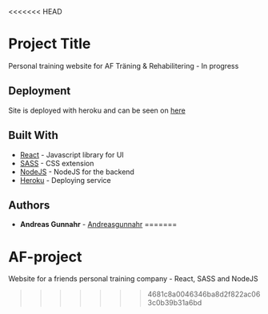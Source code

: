 <<<<<<< HEAD
# Project Title

Personal training website for AF Träning & Rehabilitering - In progress

## Deployment

Site is deployed with heroku and can be seen on [here](https://af-traning-app.herokuapp.com/)

## Built With

- [React](https://reactjs.org/) - Javascript library for UI
- [SASS](https://sass-lang.com/) - CSS extension
- [NodeJS](https://nodejs.org/en/) - NodeJS for the backend
- [Heroku](https://www.heroku.com/home) - Deploying service

## Authors

- **Andreas Gunnahr** - [Andreasgunnahr](https://github.com/AndreasGunnahr)
=======
# AF-project

Website for a friends personal training company - React, SASS and NodeJS
>>>>>>> 4681c8a0046346ba8d2f822ac063c0b39b31a6bd
